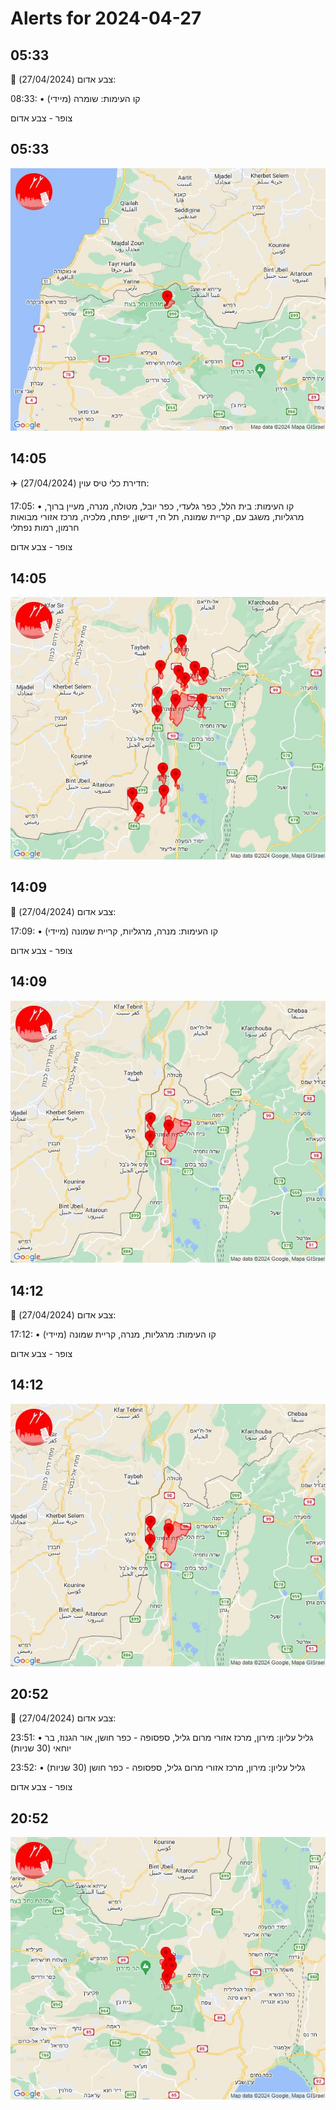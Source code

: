 # Alerts for 2024-04-27

## 05:33

🔴 צבע אדום (27/04/2024):

08:33:
• קו העימות: שומרה (מיידי)

צופר - צבע אדום

## 05:33

![Photo](images/20688.jpg)

## 14:05

✈️ חדירת כלי טיס עוין (27/04/2024):

17:05:
• קו העימות: בית הלל, כפר גלעדי, כפר יובל, מטולה, מנרה, מעיין ברוך, מרגליות, משגב עם, קריית שמונה, תל חי, דישון, יפתח, מלכיה, מרכז אזורי מבואות חרמון, רמות נפתלי 

צופר - צבע אדום

## 14:05

![Photo](images/20690.jpg)

## 14:09

🔴 צבע אדום (27/04/2024):

17:09:
• קו העימות: מנרה, מרגליות, קריית שמונה (מיידי)

צופר - צבע אדום

## 14:09

![Photo](images/20692.jpg)

## 14:12

🔴 צבע אדום (27/04/2024):

17:12:
• קו העימות: מרגליות, מנרה, קריית שמונה (מיידי)

צופר - צבע אדום

## 14:12

![Photo](images/20694.jpg)

## 20:52

🔴 צבע אדום (27/04/2024):

23:51:
• גליל עליון: מירון, מרכז אזורי מרום גליל, ספסופה - כפר חושן, אור הגנוז, בר יוחאי (30 שניות)

23:52:
• גליל עליון: מירון, מרכז אזורי מרום גליל, ספסופה - כפר חושן (30 שניות)

צופר - צבע אדום

## 20:52

![Photo](images/20700.jpg)

